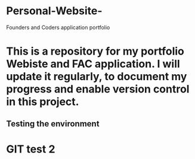 # Personal-Website-
Founders and Coders application portfolio

# This is a repository for my portfolio Webiste and FAC application. I will update it regularly, to document my progress and enable version control in this project. 

## Testing the environment 

# GIT test 2

